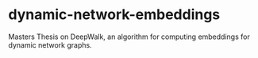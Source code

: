# dynamic-network-embeddings
Masters Thesis on DeepWalk, an algorithm for computing embeddings for dynamic network graphs.
